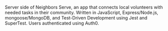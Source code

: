 Server side of Neighbors Serve, an app that connects local volunteers with needed tasks in their community. Written in JavaScript, Express/Node.js, mongoose/MongoDB, and Test-Driven Development using Jest and SuperTest. Users authenticated using Auth0.

